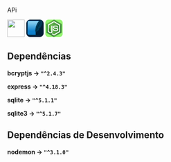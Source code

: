 APi 

<span>

<img src="https://cdn.jsdelivr.net/gh/devicons/devicon/icons/javascript/javascript-original.svg" width="40" height="40"  />

<img src="https://raw.githubusercontent.com/SLAriosi/svgTools/main/SQLite.png" width="40" height="40"  />
<img src="https://raw.githubusercontent.com/SLAriosi/svgTools/main/NodeJS.png" width="40" height="40"  />



</span>

## Dependências

**bcryptjs -> `"^2.4.3"`** 

**express -> `"^4.18.3"`** 

**sqlite  -> `"^5.1.1"`** 

**sqlite3 -> `"^5.1.7"`**

## Dependências de Desenvolvimento

**nodemon -> `"^3.1.0"`** 


